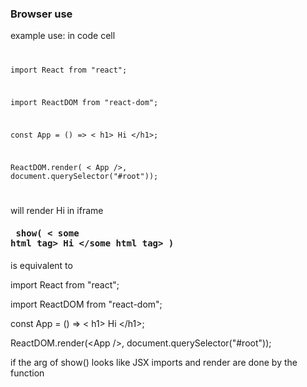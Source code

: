 ### Browser use

example use:
in code cell
<code>

import React from "react";

import ReactDOM from "react-dom";


const App = () =>  \< h1>  Hi \<\/h1>;

ReactDOM.render( \<  App \/\>, document.querySelector("#root"));

</code>

will render Hi in iframe

#### <pre> show( < some html tag> Hi </some html tag> ) </pre>

is equivalent to 

import React from "react";

import ReactDOM from "react-dom";

const App = () => \< h1> Hi \<\/h1>;

ReactDOM.render(\<App \/\>, document.querySelector("#root"));

if the arg of show() looks like JSX imports and render are done by the function


